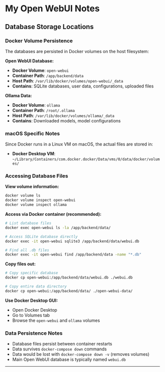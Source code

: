 # My Open WebUI Notes

## Database Storage Locations

### Docker Volume Persistence
The databases are persisted in Docker volumes on the host filesystem:

**Open WebUI Database:**
- **Docker Volume**: `open-webui` 
- **Container Path**: `/app/backend/data`
- **Host Path**: `/var/lib/docker/volumes/open-webui/_data`
- **Contains**: SQLite databases, user data, configurations, uploaded files

**Ollama Data:**
- **Docker Volume**: `ollama`
- **Container Path**: `/root/.ollama` 
- **Host Path**: `/var/lib/docker/volumes/ollama/_data`
- **Contains**: Downloaded models, model configurations

### macOS Specific Notes
Since Docker runs in a Linux VM on macOS, the actual files are stored in:
- **Docker Desktop VM**: `~/Library/Containers/com.docker.docker/Data/vms/0/data/docker/volumes/`

### Accessing Database Files

**View volume information:**
```bash
docker volume ls
docker volume inspect open-webui
docker volume inspect ollama
```

**Access via Docker container (recommended):**
```bash
# List database files
docker exec open-webui ls -la /app/backend/data/

# Access SQLite database directly
docker exec -it open-webui sqlite3 /app/backend/data/webui.db

# Find all .db files
docker exec -it open-webui find /app/backend/data -name "*.db"
```

**Copy files out:**
```bash
# Copy specific database
docker cp open-webui:/app/backend/data/webui.db ./webui.db

# Copy entire data directory
docker cp open-webui:/app/backend/data/ ./open-webui-data/
```

**Use Docker Desktop GUI:**
- Open Docker Desktop
- Go to Volumes tab
- Browse the `open-webui` and `ollama` volumes

### Data Persistence Notes
- Database files persist between container restarts
- Data survives `docker-compose down` commands
- Data would be lost with `docker-compose down -v` (removes volumes)
- Main Open WebUI database is typically named `webui.db`

----


